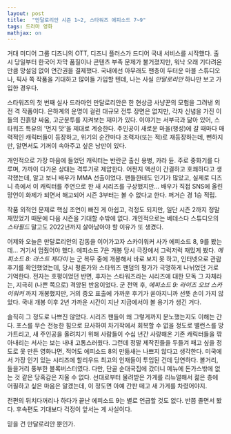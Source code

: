 ```yaml
---
layout: post
title:  "만달로리안 시즌 1~2, 스타워즈 에피소드 7~9"
tags: 드라마 영화
mathjax: on
---
```

거대 미디어 그룹 디즈니의 OTT, 디즈니 플러스가 드디어 국내 서비스를 시작했다.
출시 당일부터 한국어 자막 품질이나 콘텐츠 부족 문제가 불거졌지만, 워낙 오래 기다려온 만큼 망설임 없이 연간권을 결제했다.
국내에선 아무래도 팬층이 두터운 마블 스튜디오나, 픽사 쪽 작품을 기대하고 많이들 가입할 텐데, 나는 사실 _만달로리안_ 하나만 보고 가입한 경우다.

스타워즈의 첫 번째 실사 드라마인 만달로리안은 한 현상금 사냥꾼의 모험을 그려낸 외전 격 작품이다.
은하계의 운명이 걸린 대규모 전투 장면은 없지만, 각자 신념을 가진 이들의 진흙탕 싸움, 고군분투를 지켜보는 재미가 있다.
이야기는 서부극과 닮아 있어, 스타워즈 특유의 '먼지 맛'을 제대로 계승한다. 
주인공이 새로운 마을(행성)에 갈 때마다 매력적인 캐릭터들이 등장하고, 위기의 순간마다 조력자(또는 적)로 재등장하는데,
뻔하지만, 알면서도 기꺼이 속아주고 싶은 낭만이 있다.

개인적으로 가장 마음에 들었던 캐릭터는 반란군 출신 용병, 카라 듄.
주로 중화기를 다루며, 가까이 다가온 상대는 격투기로 제압한다.
어쩐지 액션이 간결하고 호쾌하다고 생각했는데, 알고 보니 배우가 MMA 선출이었다.
팬들한테도 인기가 많았고, 실제로 디즈니 측에서 이 캐릭터를 주연으로 한 새 시리즈를 구상했지만...
배우가 직접 SNS에 올린 망언이 화제가 되면서 해고되어 시즌 3부터는 볼 수 없다고 한다. 퍼거슨 경 1승 적립.

작품 외적인 문제로 핵심 조연이 빠진 게 아쉽고, 걱정도 되지만, 일단 시즌 2까지 정말 재밌었기 때문에 다음 시즌을 기대할 수밖에 없다.
개인적으로는 베데스다 스튜디오의 _스타필드_ 말고도 2022년까지 살아남아야 할 이유가 또 생겼다.

어제와 오늘은 만달로리안의 감동을 이어가고자 스카이워커 사가 에피소드 8, 9를 봤는데... 거기서 멈췄어야 했다.
에피소드 7은 개봉 당시 극장에서 그럭저럭 재밌게 봤다. _에피소드 8: 라스트 제다이_ 는 군 복무 중에 개봉해서 바로 보지 못 하고, 인터넷으로 관람 후기를 확인했었는데,
당시 평론가와 스타워즈 팬덤의 평가가 극명하게 나뉘었던 거로 기억한다. 전자는 호평이었던 반면, 후자는 스타워즈라는 시리즈에 대한 모독 그 자체라는, 지극히 (나쁜 쪽으로) 격앙된 반응이었다.
군 전역 후, _에피소드 9: 라이즈 오브 스카이워커_ 까지 개봉했지만, 거의 증오 표출에 가까운 후기가 쏟아지니까 선뜻 손이 가지 않았다.
국내 개봉 이후 2년 가까운 시간이 지난 지금에서야 볼 용기가 생긴 거다.

솔직히 그 정도로 나쁘진 않았다.
시리즈 팬들이 왜 그렇게까지 분노했는지도 이해는 간다.
포스를 무슨 전능한 힘으로 묘사하여 차기작에서 회복할 수 없을 정도로 밸런스를 망가트리고,
새 주인공을 올려치기 위해 사람들이 수십 년간 사랑해온 기존 캐릭터들을 깎아내리는 서사는 보는 내내 고통스러웠다.
그런데 정말 제작진들을 두들겨 패고 싶을 정도로 못 만든 영화냐면, 적어도 에피소드 8의 만듦새는 나쁘지 않다고 생각한다.
미국에서 가장 인기 있는 시리즈에 할리우드 최고의 인재들이 투입된 건데 당연하다. 볼거리, 들을거리 풍부한 블록버스터였다.
다만, 단골 순대국집에 갔더니 메뉴에 돈가스밖에 없는 것 같은 당혹감은 지울 수 없다.
선대로부터 물려받은 가게를 리뉴얼해서 젊은 층에 어필하고 싶은 마음은 알겠는데, 이 정도면 아예 간판 떼고 새 가게를 차렸어야지.

전편의 뒤치다꺼리나 하다가 끝난 에피소드 9는 별로 언급할 것도 없다.
반쯤 졸면서 봤다. 후속편도 기대보다 걱정이 앞서는 게 사실이다.

믿을 건 만달로리안 뿐인가.
